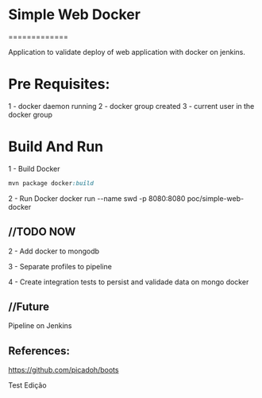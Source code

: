 # Simple Web Docker
=============

Application to validate deploy of web application with docker on jenkins.

Pre Requisites:
=============

1 - docker daemon running
2 - docker group created
3 - current user in the docker group


Build And Run
=============


1 - Build Docker
```ruby
mvn package docker:build
```

2 - Run Docker
docker run --name swd -p 8080:8080 poc/simple-web-docker


//TODO NOW
------------
2 - Add docker to mongodb

3 - Separate profiles to pipeline

4 - Create integration tests to persist and validade data on mongo docker


//Future
------------
Pipeline on Jenkins

References:
------------

https://github.com/picadoh/boots


Test Edição
